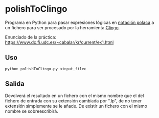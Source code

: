 # polishToClingo

Programa en Python para pasar expresiones lógicas en [notación polaca](https://en.wikipedia.org/wiki/Polish_notation) a un fichero para ser procesado por la herramienta [Clingo](https://potassco.org/clingo/).

Enunciado de la práctica: https://www.dc.fi.udc.es/~cabalar/kr/current/ex1.html

## Uso 

`python polishToClingo.py <input_file>`

## Salida

Devolverá el resultado en un fichero con el mismo nombre que el del fichero de entrada con su extensión cambiada por ".lp", de no tener extensión simplemente se le añade. De existir un fichero con el mismo nombre se sobreescribirá.
